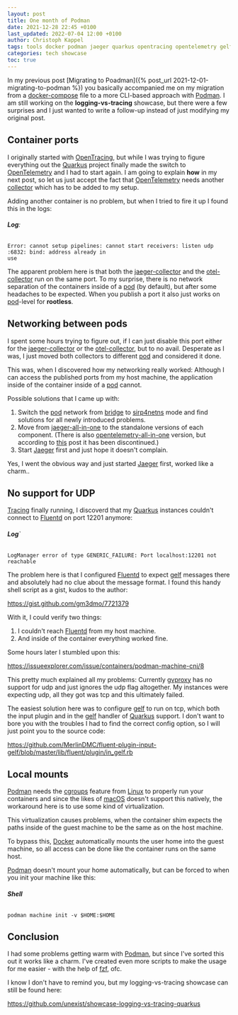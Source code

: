 ```yaml
---
layout: post
title: One month of Podman
date: 2021-12-28 22:45 +0100
last_updated: 2022-07-04 12:00 +0100
author: Christoph Kappel
tags: tools docker podman jaeger quarkus opentracing opentelemetry gelf fluentd showcase
categories: tech showcase
toc: true
---
```

In my previous post [Migrating to Poadman]({% post_url 2021-12-01-migrating-to-podman %}) you
basically accompanied me on my migration from a [docker-compose][4] file to a more CLI-based
approach with [Podman][19].
I am still working on the **logging-vs-tracing** showcase, but there
were a few surprises and I just wanted to write a follow-up instead of just modifying my original
post.

## Container ports

I originally started with [OpenTracing][17], but while I was trying to figure everything out the
[Quarkus][21] project finally made the switch to [OpenTelemetry][16] and I had to start again. I am
going to explain **how** in my next post, so let us just accept the fact that [OpenTelemetry][16]
needs another [collector][3] which has to be added to my setup.

Adding another container is no problem, but when I tried to fire it up I found this in the logs:

###### **Log**:
```log
Error: cannot setup pipelines: cannot start receivers: listen udp :6832: bind: address already in
use
```

The apparent problem here is that both the [jaeger-collector][11] and the [otel-collector][18] run
on the same port.
To my surprise, there is no network separation of the containers inside of a [pod][20] (by default),
but after some headaches to be expected. When you publish a port it also just works on
[pod][20]-level for **rootless**.

## Networking between pods

I spent some hours trying to figure out, if I can just disable this port either for the
[jaeger-collector][11] or the [otel-collector][18], but to no avail. Desperate as I was, I just
moved both collectors to different [pod][20] and considered it done.

This was, when I discovered how my networking really worked: Although I can access the published
ports from my host machine, the application inside of the container inside of a [pod][20] cannot.

Possible solutions that I came up with:

1. Switch the [pod][20] network from [bridge][1] to [sirp4netns][22] mode and find solutions for
all newly introduced problems.
2. Move from [jaeger-all-in-one][10] to the standalone versions of each component.
(There is also [opentelemetry-all-in-one][15] version, but according to [this][23] post it has
been discontinued.)
3. Start [Jaeger][12] first and just hope it doesn't complain.

Yes, I went the obvious way and just started [Jaeger][12] first, worked like a charm..

## No support for UDP

[Tracing][24] finally running, I discoverd that my [Quarkus][21] instances couldn't connect to
[Fluentd][6] on port 12201 anymore:

###### **Log**`
```log
LogManager error of type GENERIC_FAILURE: Port localhost:12201 not reachable
```

The problem here is that I configured [Fluentd][6] to expect [gelf][8] messages there and
absolutely had no clue about the message format.
I found this handy shell script as a gist, kudos to the author:

<https://gist.github.com/gm3dmo/7721379>

With it, I could verify two things:

1. I couldn't reach [Fluentd][6] from my host machine.
2. And inside of the container everything worked fine.

Some hours later I stumbled upon this:

<https://issueexplorer.com/issue/containers/podman-machine-cni/8>

This pretty much explained all my problems: Currently [gvproxy][9] has no support for udp and just
ignores the udp flag altogether.
My instances were expecting udp, all they got was tcp and this ultimately failed.

The easiest solution here was to configure [gelf][8] to run on tcp, which both the input plugin
and in the [gelf][8] handler of [Quarkus][21] support.
I don't want to bore you with the troubles I had to find the correct config option, so I will just
point you to the source code:

<https://github.com/MerlinDMC/fluent-plugin-input-gelf/blob/master/lib/fluent/plugin/in_gelf.rb>

## Local mounts

[Podman][19] needs the [cgroups][2] feature from [Linux][13] to properly run your containers and since
the likes of [macOS][14] doesn't support this natively, the workaround here is to use some kind of
virtualization.

This virtualization causes problems, when the container shim expects the paths inside of the guest
machine to be the same as on the host machine.

To bypass this, [Docker][5] automatically mounts the user home into the guest machine, so all access
can be done like the container runs on the same host.

[Podman][19] doesn't mount your home automatically, but can be forced to when you init your machine
like this:

###### **Shell**
```shell
podman machine init -v $HOME:$HOME
```

## Conclusion

I had some problems getting warm with [Podman][19], but since I've sorted this out it works like a
charm.
I've created even more scripts to make the usage for me easier - with the help of [fzf][7], ofc.

I know I don't have to remind you, but my logging-vs-tracing showcase can still be found here:

<https://github.com/unexist/showcase-logging-vs-tracing-quarkus>

[1]: https://podman.io/getting-started/network
[2]: https://en.wikipedia.org/wiki/Cgroups
[3]: https://www.jaegertracing.io/docs/1.29/deployment/#collector
[4]: https://docs.docker.com/compose/
[5]: https://docker.com
[6]: https://www.fluentd.org/
[7]: https://github.com/junegunn/fzf
[8]: https://www.graylog.org/features/gelf
[9]: https://pkg.go.dev/github.com/containers/gvisor-tap-vsock/cmd/gvproxy
[10]: https://hub.docker.com/r/jaegertracing/all-in-one
[11]: https://www.jaegertracing.io/docs/1.29/deployment/#collector
[12]: https://www.jaegertracing.io/
[13]: https://en.wikipedia.org/wiki/Linux
[14]: https://en.wikipedia.org/wiki/MacOS
[15]: https://hub.docker.com/r/jaegertracing/opentelemetry-all-in-one/
[16]: https://opentelemetry.io/
[17]: https://opentracing.io/
[18]: https://github.com/open-telemetry/opentelemetry-collector
[19]: https://podman.io/
[20]: https://developers.redhat.com/blog/2019/01/15/podman-managing-containers-pods
[21]: https://quarkus.io/
[22]: https://github.com/rootless-containers/slirp4netns
[23]: https://github.com/open-telemetry/opentelemetry-collector/discussions/2558
[24]: https://en.wikipedia.org/wiki/Tracing_(software)
